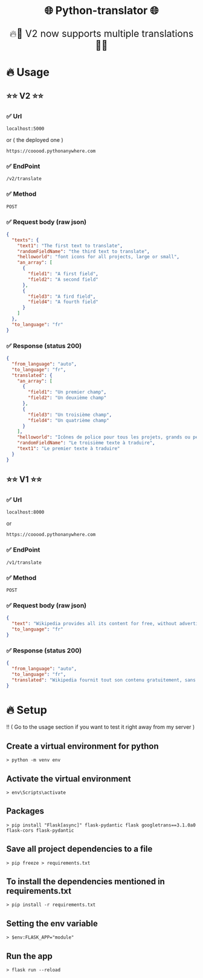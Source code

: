 # <p align='center'>🌐 Python-translator 🌐</p>

<p align='center' style="font-size:25px;">🔥💯 V2 now supports multiple translations
💯🔥</p>

# 🔥 Usage
## ⭐⭐ V2 ⭐⭐

### ✅ Url

```
localhost:5000
```

or ( the deployed one )

```
https://cooood.pythonanywhere.com
```

### ✅ EndPoint

```
/v2/translate
```

### ✅ Method

```
POST
```

### ✅ Request body (raw json)

```json
{
  "texts": {
    "text1": "The first text to translate",
    "randomFieldName": "the third text to translate",
    "helloworld": "font icons for all projects, large or small",
    "an_array": [
      {
        "field1": "A first field",
        "field2": "A second field"
      },
      {
        "field3": "A fird field",
        "field4": "A fourth field"
      }
    ]
  },
  "to_language": "fr"
}
```

### ✅ Response (status 200)

```json
{
  "from_language": "auto",
  "to_language": "fr",
  "translated": {
    "an_array": [
      {
        "field1": "Un premier champ",
        "field2": "Un deuxième champ"
      },
      {
        "field3": "Un troisième champ",
        "field4": "Un quatrième champ"
      }
    ],
    "helloworld": "Icônes de police pour tous les projets, grands ou petits",
    "randomFieldName": "Le troisième texte à traduire",
    "text1": "Le premier texte à traduire"
  }
}
```

## ⭐⭐ V1 ⭐⭐

### ✅ Url

```
localhost:8000
```

or

```
https://cooood.pythonanywhere.com
```

### ✅ EndPoint

```
/v1/translate
```

### ✅ Method

```
POST
```

### ✅ Request body (raw json)

```json
{
  "text": "Wikipedia provides all its content for free, without advertising, and without using the exploitation of the personal data of its users.",
  "to_language": "fr"
}
```

### ✅ Response (status 200)

```json
{
  "from_language": "auto",
  "to_language": "fr",
  "translated": "Wikipedia fournit tout son contenu gratuitement, sans publicité, et sans utiliser l'exploitation des données personnelles de ses utilisateurs."
}
```
# 🔥 Setup

!! ( Go to the usage section if you want to test it right away from my server )

## Create a virtual environment for python

```
> python -m venv env
```

## Activate the virtual environment

```
> env\Scripts\activate
```

## Packages

```
> pip install "Flask[async]" flask-pydantic flask googletrans==3.1.0a0 flask-cors flask-pydantic
```

## Save all project dependencies to a file

```
> pip freeze > requirements.txt
```

## To install the dependencies mentioned in requirements.txt

```
> pip install -r requirements.txt
```

## Setting the env variable

```
> $env:FLASK_APP="module"
```

## Run the app

```
> flask run --reload
```

